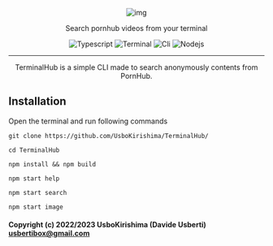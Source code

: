 <div align='center'>

![img](https://media.discordapp.net/attachments/1133087871415365637/1145817953057652887/image.png?width=817&height=464)


</div>

<p align='center'>Search pornhub videos from your terminal </p>

<div align="center">

  ![Typescript](https://img.shields.io/badge/-TypeScript-black?&logo=typescript)
  ![Terminal](https://img.shields.io/badge/-Terminal-black?&logo=windowsterminal)
  ![Cli](https://img.shields.io/badge/-Cli-black?&logo=shell)
  ![Nodejs](https://img.shields.io/badge/-Node.js-black?&logo=node.js)

</div>

---
<div align="center">
<p>
TerminalHub is a simple CLI made to search anonymously contents from PornHub.
<br>
</p>
</div>

<h2>Installation</h2>

Open the terminal and run following commands

`git clone https://github.com/UsboKirishima/TerminalHub/`

`cd TerminalHub`

`npm install && npm build`

`npm start help`

`npm start search`

`npm start image`


#### Copyright (c) 2022/2023 UsboKirishima (Davide Usberti) <usbertibox@gmail.com>
